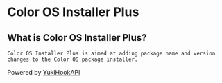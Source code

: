 # Color OS Installer Plus

## What is Color OS Installer Plus?

    Color OS Installer Plus is aimed at adding package name and version changes to the Color OS package installer.

Powered by [YukiHookAPI](https://github.com/fankes/YukiHookAPI)
